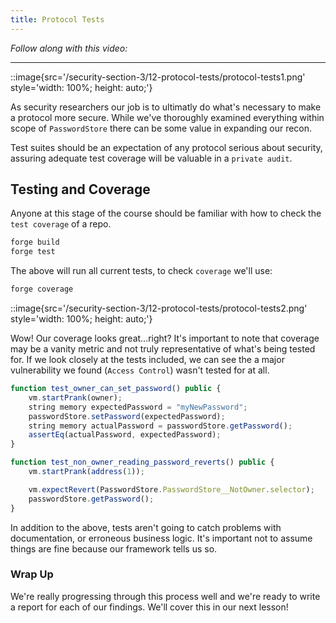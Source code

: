 ```yaml
---
title: Protocol Tests
---
```


_Follow along with this video:_

---

::image{src='/security-section-3/12-protocol-tests/protocol-tests1.png' style='width: 100%; height: auto;'}

As security researchers our job is to ultimatly do what's necessary to make a protocol more secure. While we've thoroughly examined everything within scope of `PasswordStore` there can be some value in expanding our recon.

Test suites should be an expectation of any protocol serious about security, assuring adequate test coverage will be valuable in a `private audit`.

## Testing and Coverage

Anyone at this stage of the course should be familiar with how to check the `test coverage` of a repo.

```bash
forge build
forge test
```

The above will run all current tests, to check `coverage` we'll use:

```bash
forge coverage
```

::image{src='/security-section-3/12-protocol-tests/protocol-tests2.png' style='width: 100%; height: auto;'}

Wow! Our coverage looks great...right? It's important to note that coverage may be a vanity metric and not truly representative of what's being tested for. If we look closely at the tests included, we can see the a major vulnerability we found (`Access Control`) wasn't tested for at all.

```js
function test_owner_can_set_password() public {
    vm.startPrank(owner);
    string memory expectedPassword = "myNewPassword";
    passwordStore.setPassword(expectedPassword);
    string memory actualPassword = passwordStore.getPassword();
    assertEq(actualPassword, expectedPassword);
}

function test_non_owner_reading_password_reverts() public {
    vm.startPrank(address(1));

    vm.expectRevert(PasswordStore.PasswordStore__NotOwner.selector);
    passwordStore.getPassword();
}
```

In addition to the above, tests aren't going to catch problems with documentation, or erroneous business logic. It's important not to assume things are fine because our framework tells us so.

### Wrap Up

We're really progressing through this process well and we're ready to write a report for each of our findings. We'll cover this in our next lesson!
